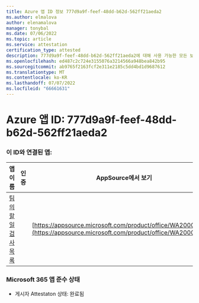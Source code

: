 ```yaml
---
title: Azure 앱 ID 정보 777d9a9f-feef-48dd-b62d-562ff21aeda2
ms.author: elmalova
author: elenamalova
manager: tonybal
ms.date: 07/06/2022
ms.topic: article
ms.service: attestation
certification_type: attested
description: 777d9a9f-feef-48dd-b62d-562ff21aeda2에 대해 사용 가능한 모든 보안 및 규정 준수 정보입니다.
ms.openlocfilehash: ed487c2c724e3155076a3214566a948bea842b95
ms.sourcegitcommit: ab9765f2163fcf2e311e2185c5dd4bd1d9687612
ms.translationtype: MT
ms.contentlocale: ko-KR
ms.lasthandoff: 07/07/2022
ms.locfileid: "66661631"
---
```

# <a name="azure-app-id-777d9a9f-feef-48dd-b62d-562ff21aeda2"></a>Azure 앱 ID: 777d9a9f-feef-48dd-b62d-562ff21aeda2


### <a name="apps-associated-with-this-id"></a>이 ID와 연결된 앱:
| **앱 이름** | **인증** | **AppSource에서 보기** |
|--------------|---------------|-----------------------|
| [팀의 할 일 검사 목록](../forward/WA200004362.md) |  | [https://appsource.microsoft.com/product/office/WA200004362](https://appsource.microsoft.com/product/office/WA200004362) |

### <a name="microsoft-365-app-compliance-status"></a>Microsoft 365 앱 준수 상태
- 게시자 Attestaton 상태: 완료됨
